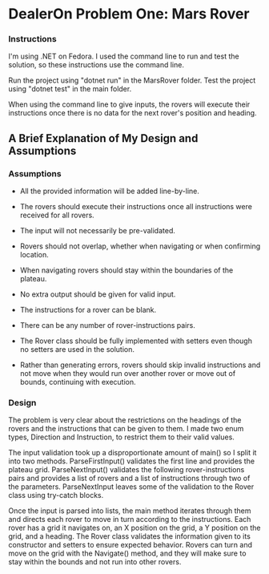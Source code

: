 # DealerOn Problem One: Mars Rover

### Instructions

I'm using .NET on Fedora. I used the command line to run and test the solution, so these instructions use the command line.

Run the project using "dotnet run" in the MarsRover folder.
Test the project using "dotnet test" in the main folder.

When using the command line to give inputs, the rovers will execute their instructions once there is no data for the next rover's position and heading.

## A Brief Explanation of My Design and Assumptions

### Assumptions

* All the provided information will be added line-by-line.

* The rovers should execute their instructions once all instructions were received for all rovers.

* The input will not necessarily be pre-validated.

* Rovers should not overlap, whether when navigating or when confirming location. 

* When navigating rovers should stay within the boundaries of the plateau.

* No extra output should be given for valid input.

* The instructions for a rover can be blank.

* There can be any number of rover-instructions pairs.

* The Rover class should be fully implemented with setters even though no setters are used in the solution.

* Rather than generating errors, rovers should skip invalid instructions and not move when they would run over another rover or move out of bounds, continuing with execution.

### Design

The problem is very clear about the restrictions on the headings of the rovers and the instructions that can be given to them. I made two enum types, Direction and Instruction, to restrict them to their valid values.

The input validation took up a disproportionate amount of main() so I split it into two methods. ParseFirstInput() validates the first line and provides the plateau grid. ParseNextInput() validates the following rover-instructions pairs and provides a list of rovers and a list of instructions through two of the parameters. ParseNextInput leaves some of the validation to the Rover class using try-catch blocks.

Once the input is parsed into lists, the main method iterates through them and directs each rover to move in turn according to the instructions. Each rover has a grid it navigates on, an X position on the grid, a Y position on the grid, and a heading. The Rover class validates the information given to its constructor and setters to ensure expected behavior. Rovers can turn and move on the grid with the Navigate() method, and they will make sure to stay within the bounds and not run into other rovers.
